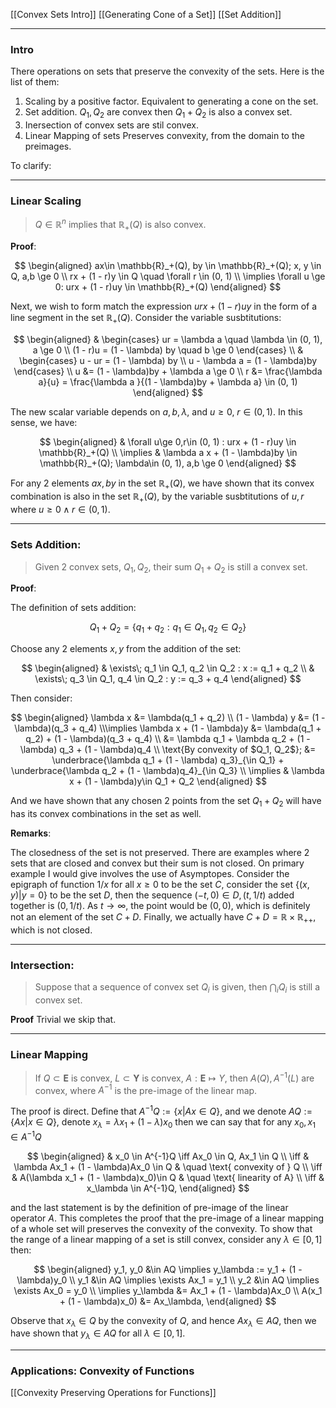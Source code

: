 [[Convex Sets Intro]]
[[Generating Cone of a Set]]
[[Set Addition]]

---
### **Intro**

There operations on sets that preserve the convexity of the sets. Here is the list of them: 

1. Scaling by a positive factor. Equivalent to generating a cone on the set. 
2. Set addition. $Q_1, Q_2$ are convex then $Q_1 + Q_2$ is also a convex set. 
3. Inersection of convex sets are stil convex. 
4. Linear Mapping of sets Preserves convexity, from the domain to the preimages. 

To clarify: 

---
### **Linear Scaling**

> $Q \in \mathbb{R}^n$ implies that $\mathbb{R}_+(Q)$ is also convex. 

**Proof**: 

$$
\begin{aligned}
    ax\in \mathbb{R}_+(Q), by \in \mathbb{R}_+(Q); x, y \in Q, a,b \ge 0
    \\
    rx + (1 - r)y \in Q \quad \forall r \in (0, 1)
    \\
    \implies \forall u \ge 0: urx + (1 - r)uy \in \mathbb{R}_+(Q)
\end{aligned}
$$


Next, we wish to form match the expression $urx + (1 - r)uy$ in the form of a line segment in the set $\mathbb{R}_+(Q)$. Consider the variable susbtitutions: 

$$
\begin{aligned}
    & 
    \begin{cases}
        ur = \lambda a \quad \lambda \in (0, 1), a \ge 0
        \\
        (1 - r)u = (1 - \lambda) by \quad b \ge 0         
    \end{cases}
    \\
    & 
    \begin{cases}
        u - ur = (1 - \lambda) by 
        \\
        u - \lambda a = (1 - \lambda)by    
    \end{cases}
    \\
    u &= (1 - \lambda)by + \lambda a \ge 0 
    \\
    r &= \frac{\lambda a}{u} = \frac{\lambda a }{(1 - \lambda)by + \lambda a} \in (0, 1)
\end{aligned}
$$

The new scalar variable depends on $a, b, \lambda$, and $u \ge 0$, $r\in (0, 1)$. In this sense, we have: 

$$
\begin{aligned}
    & \forall u\ge 0,r\in (0, 1)  : urx + (1 - r)uy \in \mathbb{R}_+(Q)
    \\
    \implies
    & \lambda a x + (1 - \lambda)by \in \mathbb{R}_+(Q); \lambda\in (0, 1), a,b \ge 0 
\end{aligned}
$$

For any 2 elements $ax, by$ in the set $\mathbb{R}_+(Q)$, we have shown that its convex combination is also in the set $\mathbb{R}_+(Q)$, by the variable susbtitutions of $u, r$ where $u \ge 0 \;\wedge\; r\in (0, 1)$. 


---
### **Sets Addition**: 

> Given 2 convex sets, $Q_1, Q_2$, their sum $Q_1 + Q_2$ is still a convex set. 

**Proof**: 

The definition of sets addition: 

$$
Q_1 + Q_2 = \left\lbrace
    q_1 + q_2: q_1 \in Q_1, q_2 \in Q_2
\right\rbrace
$$

Choose any 2 elements $x, y$ from the addition of the set: 

$$
\begin{aligned}
    & \exists\; q_1 \in Q_1, q_2 \in Q_2 : x := q_1 + q_2
    \\
    & \exists\; q_3 \in Q_1, q_4 \in Q_2 : y := q_3 + q_4
\end{aligned}
$$

Then consider: 

$$
\begin{aligned}
    \lambda x &= \lambda(q_1 + q_2)
    \\
    (1 - \lambda) y &= (1 - \lambda)(q_3 + q_4)
    \\\implies
    \lambda x + (1 - \lambda)y &= 
    \lambda(q_1 + q_2) + (1 - \lambda)(q_3 + q_4)
    \\
    &= 
    \lambda q_1 + \lambda q_2 + (1 - \lambda) q_3 + (1 - \lambda)q_4
    \\
    \text{By convexity of $Q_1, Q_2$}; &= \underbrace{\lambda q_1 + (1 - \lambda) q_3}_{\in Q_1} + 
    \underbrace{\lambda q_2  + (1 - \lambda)q_4}_{\in Q_3}
    \\
    \implies &
    \lambda x + (1 - \lambda)y\in Q_1 + Q_2
\end{aligned}
$$

And we have shown that any chosen 2 points from the set $Q_1 + Q_2$ will have has its convex combinations in the set as well.

**Remarks**:

The closedness of the set is not preserved. There are examples where 2 sets that are closed and convex but their sum is not closed. On primary example I would give involves the use of Asymptopes. Consider the epigraph of function $1/x$ for all $x \ge 0$ to be the set $C$, consider the set $\{(x, y)| y = 0\}$ to be the set $D$, then the sequence $(-t, 0)\in D, (t, 1/t)$ added together is $(0, 1/t)$. As $t \rightarrow \infty$, the point would be $(0, 0)$, which is definitely not an element of the set $C + D$. Finally, we actually have $C + D = \mathbb R \times \mathbb R_{++}$, which is not closed. 


---
### **Intersection:** 

> Suppose that a sequence of convex set $Q_i$ is given, then $\bigcap_iQ_i$ is still a convex set. 

**Proof**
Trivial we skip that. 


---
### **Linear Mapping**

> If $Q \subset \mathbf{E}$ is convex, $L \subset \mathbf{Y}$ is convex, $A:\mathbf{E}\mapsto Y$, then $A(Q), A^{-1}(L)$ are convex, where $A^{-1}$ is the pre-image of the linear map. 

The proof is direct. Define that $A^{-1}Q := \{x| Ax \in Q\}$, and we denote $AQ := \{Ax|x\in Q\}$, denote $x_\lambda = \lambda x_1 + (1 - \lambda)x_0$ then we can say that for any $x_0, x_1 \in A^{-1}Q$

$$
\begin{aligned}
    & x_0 \in A^{-1}Q \iff Ax_0 \in Q, Ax_1 \in Q
    \\
    \iff & 
    \lambda Ax_1 + (1 - \lambda)Ax_0 \in Q &  \quad \text{ convexity of } Q
    \\
    \iff
    & A(\lambda x_1 + (1 - \lambda)x_0)\in Q & \quad \text{ linearity of A}
    \\
    \iff 
    & x_\lambda \in A^{-1}Q, 
\end{aligned}
$$

and the last statement is by the definition of pre-image of the linear operator $A$. This completes the proof that the pre-image of a linear mapping of a whole set will preserves the convexity of the convexity. To show that the range of a linear mapping of a set is still convex, consider any $\lambda \in [0, 1]$ then: 

$$
\begin{aligned}
    y_1, y_0 &\in AQ \implies y_\lambda := y_1 + (1 - \lambda)y_0
    \\
    y_1 &\in AQ \implies \exists Ax_1 = y_1
    \\
    y_2 &\in AQ \implies \exists Ax_0 = y_0
    \\
    \implies y_\lambda &= 
    Ax_1 + (1 - \lambda)Ax_0
    \\
    A(x_1 + (1 - \lambda)x_0) &= 
    Ax_\lambda, 
\end{aligned}
$$

Observe that $x_\lambda \in Q$ by the convexity of $Q$, and hence $Ax_\lambda \in AQ$, then we have shown that $y_\lambda \in AQ$ for all $\lambda \in [0, 1]$. 

---
### **Applications: Convexity of Functions**

[[Convexity Preserving Operations for Functions]]




